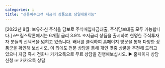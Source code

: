 ```yaml
---
categories: i
title: "신용미수고객 저금리 상품으로 당일대환가능"
---
```

[2022년 8월: 보유하신 주식을 담보로 주식매입자금대출, 주식담보대출 모두 가능합니다.] e드림스탁론에서는 6개월 금리 3.9% 초저금리 상품을 출시하여 현명한 주식투자자 분들의 선택폭을 넓히고 있습니다.  배너를 클릭하여 홈페이지 방문을 통해 다양한 상품군을 확인해 보십시오. 이 외에도 전문 상담을 통해 개인 맞춤 상품을 추천해 드리고 있으니 지금 즉시 전화나 카카오톡으로 무료 상담을 진행해보십시오. ▶ 홈페이지 상담신청 ☞ 카카오톡 상담